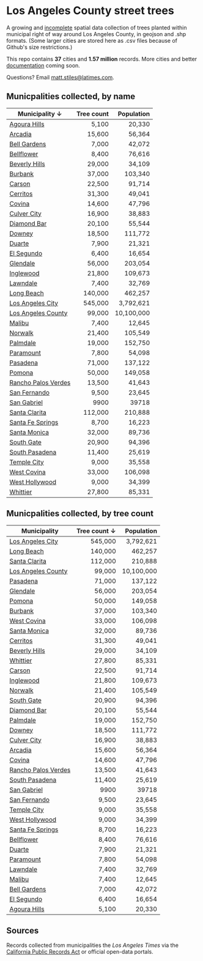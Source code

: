 # Los Angeles County street trees

A growing and [incomplete](https://github.com/stiles/data/issues/6) spatial data collection of trees planted within municipal right of way around Los Angeles County, in geojson and .shp formats. (Some larger cities are stored here as .csv files because of Github's size restrictions.)

This repo contains **37** cities and **1.57 million** records. More cities and better [documentation](https://github.com/stiles/data/issues/5) coming soon. 

Questions? Email [matt.stiles@latimes.com](mailto:matt.stiles@latimes.com).

## Municpalities collected, by name

**Municipality &darr;** | Tree count | Population
---------------- | ----------: | ----------:
[Agoura Hills](https://github.com/stiles/data/tree/master/los-angeles-street-trees/agoura-hills) | 5,100 | 20,330
[Arcadia](https://github.com/stiles/data/tree/master/los-angeles-street-trees/arcadia) | 15,600 | 56,364
[Bell Gardens](https://github.com/stiles/data/tree/master/los-angeles-street-trees/bell-gardens) | 7,000 | 42,072
[Bellflower](https://github.com/stiles/data/tree/master/los-angeles-street-trees/bellflower) | 8,400 | 76,616
[Beverly Hills](https://github.com/stiles/data/tree/master/los-angeles-street-trees/beverly-hills) | 29,000 | 34,109
[Burbank](https://github.com/stiles/data/tree/master/los-angeles-street-trees/burbank) | 37,000 | 103,340
[Carson](https://github.com/stiles/data/tree/master/los-angeles-street-trees/carson) | 22,500 | 91,714
[Cerritos](https://github.com/stiles/data/tree/master/los-angeles-street-trees/cerritos) | 31,300 | 49,041
[Covina](https://github.com/stiles/data/tree/master/los-angeles-street-trees/covina) | 14,600 | 47,796
[Culver City](https://github.com/stiles/data/tree/master/los-angeles-street-trees/culver-city) | 16,900 | 38,883
[Diamond Bar](https://github.com/stiles/data/tree/master/los-angeles-street-trees/diamond-bar) | 20,100 | 55,544
[Downey](https://github.com/stiles/data/tree/master/los-angeles-street-trees/downey) | 18,500 | 111,772
[Duarte](https://github.com/stiles/data/tree/master/los-angeles-street-trees/duarte) | 7,900 | 21,321
[El Segundo](https://github.com/stiles/data/tree/master/los-angeles-street-trees/el-segundo) | 6,400 | 16,654
[Glendale](https://github.com/stiles/data/tree/master/los-angeles-street-trees/glendale) | 56,000 | 203,054
[Inglewood](https://github.com/stiles/data/tree/master/los-angeles-street-trees/inglewood) | 21,800 | 109,673
[Lawndale](https://github.com/stiles/data/tree/master/los-angeles-street-trees/lawndale) | 7,400 | 32,769
[Long Beach](https://github.com/stiles/data/tree/master/los-angeles-street-trees/long-beach) | 140,000 | 462,257
[Los Angeles City](https://github.com/stiles/data/tree/master/los-angeles-street-trees/los-angeles-city) | 545,000 | 3,792,621
[Los Angeles County](https://github.com/stiles/data/tree/master/los-angeles-street-trees/los-angeles-county) | 99,000 | 10,100,000
[Malibu](https://github.com/stiles/data/tree/master/los-angeles-street-trees/malibu) | 7,400 | 12,645
[Norwalk](https://github.com/stiles/data/tree/master/los-angeles-street-trees/norwalk) | 21,400 | 105,549
[Palmdale](https://github.com/stiles/data/tree/master/los-angeles-street-trees/palmdale) | 19,000 | 152,750
[Paramount](https://github.com/stiles/data/tree/master/los-angeles-street-trees/paramount) | 7,800 | 54,098
[Pasadena](https://github.com/stiles/data/tree/master/los-angeles-street-trees/pasadena) | 71,000 | 137,122
[Pomona](https://github.com/stiles/data/tree/master/los-angeles-street-trees/pomona) | 50,000 | 149,058
[Rancho Palos Verdes](https://github.com/stiles/data/tree/master/los-angeles-street-trees/rancho-palos-verdes) | 13,500 | 41,643
[San Fernando](https://github.com/stiles/data/tree/master/los-angeles-street-trees/san-fernando) | 9,500 | 23,645
[San Gabriel](https://github.com/stiles/data/tree/master/los-angeles-street-trees/san-gabriel) | 9900 | 39718
[Santa Clarita](https://github.com/stiles/data/tree/master/los-angeles-street-trees/santa-clarita) | 112,000 | 210,888
[Santa Fe Springs](https://github.com/stiles/data/tree/master/los-angeles-street-trees/santa-fe-springs) | 8,700 | 16,223
[Santa Monica](https://github.com/stiles/data/tree/master/los-angeles-street-trees/santa-monica) | 32,000 | 89,736
[South Gate](https://github.com/stiles/data/tree/master/los-angeles-street-trees/south-gate) | 20,900 | 94,396
[South Pasadena](https://github.com/stiles/data/tree/master/los-angeles-street-trees/south-pasadena) | 11,400 | 25,619
[Temple City](https://github.com/stiles/data/tree/master/los-angeles-street-trees/temple-city) | 9,000 | 35,558
[West Covina](https://github.com/stiles/data/tree/master/los-angeles-street-trees/west-covina) | 33,000 | 106,098
[West Hollywood](https://github.com/stiles/data/tree/master/los-angeles-street-trees/west-hollywood) | 9,000 | 34,399
[Whittier](https://github.com/stiles/data/tree/master/los-angeles-street-trees/whittier) | 27,800 | 85,331

## Municpalities collected, by tree count

Municipality | **Tree count &darr;** | Population
------------ | --------------: | ----------:
[Los Angeles City](https://github.com/stiles/data/tree/master/los-angeles-street-trees/los-angeles-city) | 545,000 | 3,792,621
[Long Beach](https://github.com/stiles/data/tree/master/los-angeles-street-trees/long-beach) | 140,000 | 462,257
[Santa Clarita](https://github.com/stiles/data/tree/master/los-angeles-street-trees/santa-clarita) | 112,000 | 210,888
[Los Angeles County](https://github.com/stiles/data/tree/master/los-angeles-street-trees/los-angeles-county) | 99,000 | 10,100,000
[Pasadena](https://github.com/stiles/data/tree/master/los-angeles-street-trees/pasadena) | 71,000 | 137,122
[Glendale](https://github.com/stiles/data/tree/master/los-angeles-street-trees/glendale) | 56,000 | 203,054
[Pomona](https://github.com/stiles/data/tree/master/los-angeles-street-trees/pomona) | 50,000 | 149,058
[Burbank](https://github.com/stiles/data/tree/master/los-angeles-street-trees/burbank) | 37,000 | 103,340
[West Covina](https://github.com/stiles/data/tree/master/los-angeles-street-trees/west-covina) | 33,000 | 106,098
[Santa Monica](https://github.com/stiles/data/tree/master/los-angeles-street-trees/santa-monica) | 32,000 | 89,736
[Cerritos](https://github.com/stiles/data/tree/master/los-angeles-street-trees/cerritos) | 31,300 | 49,041
[Beverly Hills](https://github.com/stiles/data/tree/master/los-angeles-street-trees/beverly-hills) | 29,000 | 34,109
[Whittier](https://github.com/stiles/data/tree/master/los-angeles-street-trees/whittier) | 27,800 | 85,331
[Carson](https://github.com/stiles/data/tree/master/los-angeles-street-trees/carson) | 22,500 | 91,714
[Inglewood](https://github.com/stiles/data/tree/master/los-angeles-street-trees/inglewood) | 21,800 | 109,673
[Norwalk](https://github.com/stiles/data/tree/master/los-angeles-street-trees/norwalk) | 21,400 | 105,549
[South Gate](https://github.com/stiles/data/tree/master/los-angeles-street-trees/south-gate) | 20,900 | 94,396
[Diamond Bar](https://github.com/stiles/data/tree/master/los-angeles-street-trees/diamond-bar) | 20,100 | 55,544
[Palmdale](https://github.com/stiles/data/tree/master/los-angeles-street-trees/palmdale) | 19,000 | 152,750
[Downey](https://github.com/stiles/data/tree/master/los-angeles-street-trees/downey) | 18,500 | 111,772
[Culver City](https://github.com/stiles/data/tree/master/los-angeles-street-trees/culver-city) | 16,900 | 38,883
[Arcadia](https://github.com/stiles/data/tree/master/los-angeles-street-trees/arcadia) | 15,600 | 56,364
[Covina](https://github.com/stiles/data/tree/master/los-angeles-street-trees/covina) | 14,600 | 47,796
[Rancho Palos Verdes](https://github.com/stiles/data/tree/master/los-angeles-street-trees/rancho-palos-verdes) | 13,500 | 41,643
[South Pasadena](https://github.com/stiles/data/tree/master/los-angeles-street-trees/south-pasadena) | 11,400 | 25,619
[San Gabriel](https://github.com/stiles/data/tree/master/los-angeles-street-trees/san-gabriel) | 9900 | 39718
[San Fernando](https://github.com/stiles/data/tree/master/los-angeles-street-trees/san-fernando) | 9,500 | 23,645
[Temple City](https://github.com/stiles/data/tree/master/los-angeles-street-trees/temple-city) | 9,000 | 35,558
[West Hollywood](https://github.com/stiles/data/tree/master/los-angeles-street-trees/west-hollywood) | 9,000 | 34,399
[Santa Fe Springs](https://github.com/stiles/data/tree/master/los-angeles-street-trees/santa-fe-springs) | 8,700 | 16,223
[Bellflower](https://github.com/stiles/data/tree/master/los-angeles-street-trees/bellflower) | 8,400 | 76,616
[Duarte](https://github.com/stiles/data/tree/master/los-angeles-street-trees/duarte) | 7,900 | 21,321
[Paramount](https://github.com/stiles/data/tree/master/los-angeles-street-trees/paramount) | 7,800 | 54,098
[Lawndale](https://github.com/stiles/data/tree/master/los-angeles-street-trees/lawndale) | 7,400 | 32,769
[Malibu](https://github.com/stiles/data/tree/master/los-angeles-street-trees/malibu) | 7,400 | 12,645
[Bell Gardens](https://github.com/stiles/data/tree/master/los-angeles-street-trees/bell-gardens) | 7,000 | 42,072
[El Segundo](https://github.com/stiles/data/tree/master/los-angeles-street-trees/el-segundo) | 6,400 | 16,654
[Agoura Hills](https://github.com/stiles/data/tree/master/los-angeles-street-trees/agoura-hills) | 5,100 | 20,330

## Sources

Records collected from municipalities the *Los Angeles Times* via the [California Public Records Act](https://en.wikipedia.org/wiki/California_Public_Records_Act) or official open-data portals. 